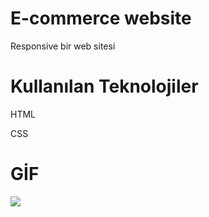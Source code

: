 # E-commerce website

Responsive bir web sitesi 

# Kullanılan Teknolojiler

HTML

CSS

# GİF

![](images/e-commerce.gif)
